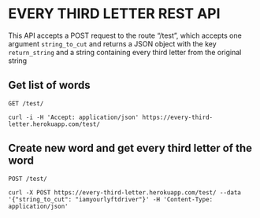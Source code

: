 # EVERY THIRD LETTER REST API

This API accepts a POST request to the route “/test”, which accepts one argument `string_to_cut` and returns a JSON object with the key `return_string` and a string containing every third letter from the original string

## Get list of words

`GET /test/`

    curl -i -H 'Accept: application/json' https://every-third-letter.herokuapp.com/test/

## Create new word and get every third letter of the word
`POST /test/`

    curl -X POST https://every-third-letter.herokuapp.com/test/ --data '{"string_to_cut": "iamyourlyftdriver"}' -H 'Content-Type: application/json'
